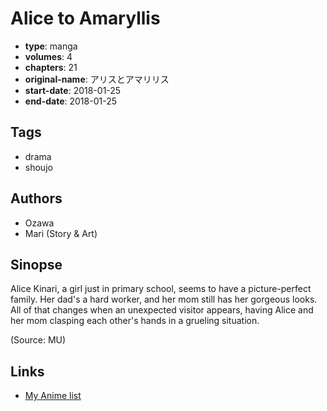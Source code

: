 # Alice to Amaryllis

-   **type**: manga
-   **volumes**: 4
-   **chapters**: 21
-   **original-name**: アリスとアマリリス
-   **start-date**: 2018-01-25
-   **end-date**: 2018-01-25

## Tags

-   drama
-   shoujo

## Authors

-   Ozawa
-   Mari (Story & Art)

## Sinopse

Alice Kinari, a girl just in primary school, seems to have a picture-perfect family. Her dad's a hard worker, and her mom still has her gorgeous looks. All of that changes when an unexpected visitor appears, having Alice and her mom clasping each other's hands in a grueling situation.

(Source: MU)

## Links

-   [My Anime list](https://myanimelist.net/manga/135973/Alice_to_Amaryllis)
